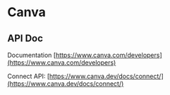 # Canva

## API Doc

Documentation [https://www.canva.com/developers](https://www.canva.com/developers)

Connect API: [https://www.canva.dev/docs/connect/](https://www.canva.dev/docs/connect/)
